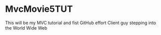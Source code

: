 # MvcMovie5TUT
This will be my MVC tutorial and fist GitHub effort
Client guy stepping into the World Wide Web
